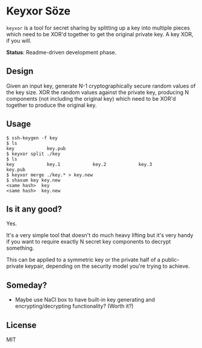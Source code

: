 # Keyxor Söze

`keyxor` is a tool for secret sharing by splitting up a key into multiple pieces which need to be XOR'd together to get the original private key. A key XOR, if you will.

**Status**: Readme-driven development phase.


## Design

Given an input key, generate N-1 cryptographically secure random values of the key size. XOR the random values against the private key, producing N components (not including the original key) which need to be XOR'd together to produce the original key.

## Usage

```
$ ssh-keygen -f key
$ ls
key            key.pub
$ keyxor split ./key
$ ls
key            key.1            key.2            key.3            key.pub
$ keyxor merge ./key.* > key.new
$ shasum key key.new
<same hash>  key
<same hash>  key.new
```

## Is it any good?

Yes.

It's a very simple tool that doesn't do much heavy lifting but it's very handy if you want to require exactly N secret key components to decrypt something.

This can be applied to a symmetric key or the private half of a public-private keypair, depending on the security model you're trying to achieve.


## Someday?

- Maybe use NaCl box to have built-in key generating and encrypting/decrypting functionality? (Worth it?)


## License

MIT
